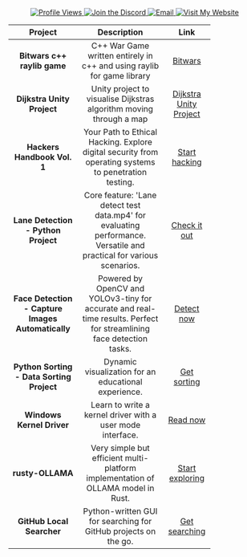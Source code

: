 <p align="center">
  <a href="https://github.com/mbn-code">
    <img src="https://komarev.com/ghpvc/?username=mbn-code&style=flat-square&color=blueviolet" alt="Profile Views">
  </a>
  <a href="https://discord.gg/6qMBfyC9Hy">
    <img src="https://img.shields.io/discord/6qMBfyC9Hy?label=Join%20Discord&logo=discord&style=flat-square&color=5865F2" alt="Join the Discord">
  </a>
  <a href="mailto:malthe@mbn-code.dk">
    <img src="https://img.shields.io/badge/Email-malthe@mbn--code.dk-ff5757?style=flat-square&logo=gmail&logoColor=white" alt="Email">
  </a>
  <a href="https://mbn-code.dk">
    <img src="https://img.shields.io/badge/Visit-My%20Website-1abc9c?style=flat-square" alt="Visit My Website">
  </a>
</p>

<table align="center" style="width:80%">
  <thead align="center">
    <tr>
      <th><strong>Project</strong></th>
      <th><strong>Description</strong></th>
      <th><strong>Link</strong></th>
    </tr>
  </thead>
  <tbody align="center">
    <tr>
      <td><strong>Bitwars c++ raylib game</strong></td>
      <td>C++ War Game written entirely in c++ and using raylib for game library</td>
      <td><a href="https://github.com/mbn-code/Bitwars">Bitwars</a></td>
    </tr>
    <tr>
      <td><strong>Dijkstra Unity Project</strong></td>
      <td>Unity project to visualise Dijkstras algorithm moving through a map</td>
      <td><a href="https://github.com/mbn-code/Dijkstra">Dijkstra Unity Project</a></td>
    </tr>
    <tr>
      <td><strong>Hackers Handbook Vol. 1</strong></td>
      <td>Your Path to Ethical Hacking. Explore digital security from operating systems to penetration testing.</td>
      <td><a href="https://github.com/mbn-code/Hackers-Handbook-Vol-1">Start hacking</a></td>
    </tr>
    <tr>
      <td><strong>Lane Detection - Python Project</strong></td>
      <td>Core feature: 'Lane detect test data.mp4' for evaluating performance. Versatile and practical for various scenarios.</td>
      <td><a href="https://github.com/mbn-code/LaneDetectionPython">Check it out</a></td>
    </tr>
    <tr>
      <td><strong>Face Detection - Capture Images Automatically</strong></td>
      <td>Powered by OpenCV and YOLOv3-tiny for accurate and real-time results. Perfect for streamlining face detection tasks.</td>
      <td><a href="https://github.com/mbn-code/PhotoFaceDetect">Detect now</a></td>
    </tr>
    <tr>
      <td><strong>Python Sorting - Data Sorting Project</strong></td>
      <td>Dynamic visualization for an educational experience.</td>
      <td><a href="https://github.com/mbn-code/PySort">Get sorting</a></td>
    </tr>
    <tr>
      <td><strong>Windows Kernel Driver</strong></td>
      <td>Learn to write a kernel driver with a user mode interface.</td>
      <td><a href="https://github.com/mbn-code/The-Kernel-Driver-Guide-External">Read now</a></td>
    </tr>
    <tr>
      <td><strong>rusty-OLLAMA</strong></td>
      <td>Very simple but efficient multi-platform implementation of OLLAMA model in Rust.</td>
      <td><a href="https://github.com/mbn-code/rusty-OLLAMA">Start exploring</a></td>
    </tr>
    <tr>
      <td><strong>GitHub Local Searcher</strong></td>
      <td>Python-written GUI for searching for GitHub projects on the go.</td>
      <td><a href="https://github.com/mbn-code/GitSearch">Get searching</a></td>
    </tr>
  </tbody>
</table>
